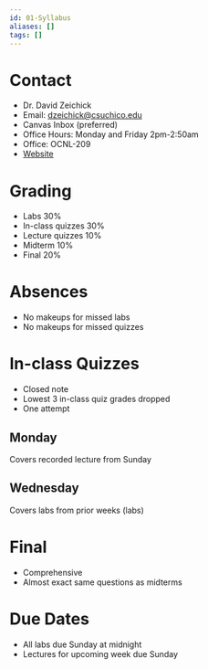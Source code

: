 ```yaml
---
id: 01-Syllabus
aliases: []
tags: []
---
```


# Contact
- Dr. David Zeichick
- Email: dzeichick@csuchico.edu
- Canvas Inbox (preferred)
- Office Hours: Monday and Friday 2pm-2:50am
- Office: OCNL-209
- [Website](https://www.ecst.csuchico.edu/~dzeichick/index.html)

# Grading
- Labs 30%
- In-class quizzes 30%
- Lecture quizzes 10%
- Midterm 10%
- Final 20%

# Absences
- No makeups for missed labs
- No makeups for missed quizzes

# In-class Quizzes
- Closed note
- Lowest 3 in-class quiz grades dropped
- One attempt

## Monday
Covers recorded lecture from Sunday

## Wednesday
Covers labs from prior weeks (labs)

# Final
- Comprehensive
- Almost exact same questions as midterms

# Due Dates
- All labs due Sunday at midnight
- Lectures for upcoming week due Sunday
